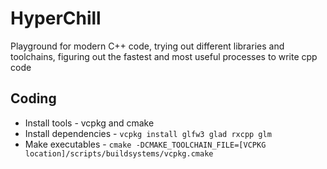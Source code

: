 # HyperChill

Playground for modern C++ code, trying out different libraries and toolchains, figuring out the fastest and most useful
processes to write cpp code

## Coding

* Install tools - vcpkg and cmake
* Install dependencies - `vcpkg install glfw3 glad rxcpp glm`
* Make executables - `cmake -DCMAKE_TOOLCHAIN_FILE=[VCPKG location]/scripts/buildsystems/vcpkg.cmake`
